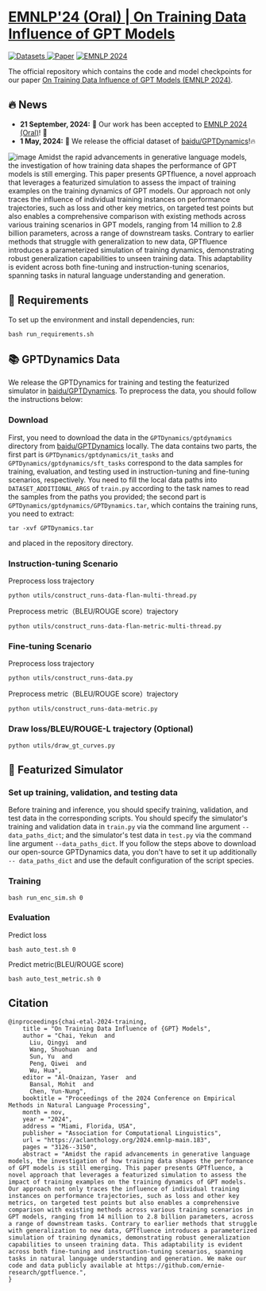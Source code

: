 # [EMNLP'24 (Oral) | On Training Data Influence of GPT Models](https://aclanthology.org/2024.emnlp-main.183/)

   <a href="https://huggingface.co/datasets/baidu/GPTDynamics" target="_blank">
      <img alt="Datasets" src="https://img.shields.io/badge/📚-Dataset-orange" />
   </a> 
   <a href="https://aclanthology.org/2024.emnlp-main.183/" target="_blank"><img alt="Paper" src="https://img.shields.io/badge/📜-Paper-purple" /></a>
  <a href="https://2024.emnlp.org/" target="_blank"> <img alt="EMNLP 2024" src="https://img.shields.io/badge/Proceedings-EMNLP2024-red" /> </a>


The official repository which contains the code and model checkpoints for our paper [On Training Data Influence of GPT Models (EMNLP 2024)](https://aclanthology.org/2024.emnlp-main.183.pdf).


## 🔥 News
* **21 September, 2024:** 🎉 Our work has been accepted to [EMNLP 2024 (Oral)](https://2024.emnlp.org/)! 🎉
* **1 May, 2024:** 🎉 We release the official dataset of [baidu/GPTDynamics](https://huggingface.co/datasets/baidu/GPTDynamics)!🔥

![image](https://github.com/ernie-research/gptfluence/blob/main/resources/overview.png)
Amidst the rapid advancements in generative language models, the investigation of how training data shapes the performance of GPT models is still emerging. This paper presents GPTfluence, a novel approach that leverages a featurized simulation to assess the impact of training examples on the training dynamics of GPT models. Our approach not only traces the influence of individual training instances on performance trajectories, such as loss and other key metrics, on targeted test points but also enables a comprehensive comparison with existing methods across various training scenarios in GPT models, ranging from 14 million to 2.8 billion parameters, across a range of downstream tasks. Contrary to earlier methods that struggle with generalization to new data, GPTfluence introduces a parameterized simulation of training dynamics, demonstrating robust generalization capabilities to unseen training data. This adaptability is evident across both fine-tuning and instruction-tuning scenarios, spanning tasks in natural language understanding and generation. 
## 📕 Requirements
To set up the environment and install dependencies, run:
```
bash run_requirements.sh
```
## 📚 GPTDynamics Data
We release the GPTDynamics for training and testing the featurized simulator in [baidu/GPTDynamics](https://huggingface.co/datasets/baidu/GPTDynamics). To preprocess the data, you should follow the instructions below:
### Download
First, you need to download the data in the `GPTDynamics/gptdynamics` directory from [baidu/GPTDynamics](https://huggingface.co/datasets/baidu/GPTDynamics) locally. The data contains two parts, the first part is `GPTDynamics/gptdynamics/it_tasks` and `GPTDynamics/gptdynamics/sft_tasks` correspond to the data samples for training, evaluation, and testing used in instruction-tuning and fine-tuning scenarios, respectively. You need to fill the local data paths into `DATASET_ADDITIONAL_ARGS` of `train.py` according to the task names to read the samples from the paths you provided; the second part is `GPTDynamics/gptdynamics/GPTDynamics.tar`, which contains the training runs, you need to extract:
```
tar -xvf GPTDynamics.tar
```
and placed in the repository directory.
### Instruction-tuning Scenario
Preprocess loss trajectory
```
python utils/construct_runs-data-flan-multi-thread.py
```
Preprocess metric（BLEU/ROUGE score）trajectory  
```
python utils/construct_runs-data-flan-metric-multi-thread.py
```
### Fine-tuning Scenario
Preprocess loss trajectory
```
python utils/construct_runs-data.py
```
Preprocess metric（BLEU/ROUGE score）trajectory
```
python utils/construct_runs-data-metric.py
```
    
### Draw loss/BLEU/ROUGE-L trajectory (Optional)
```
python utils/draw_gt_curves.py
```
## 🚀 Featurized Simulator
### Set up training, validation, and testing data
Before training and inference, you should specify training, validation, and test data in the corresponding scripts. 
You should specify the simulator's training and validation data in `train.py` via the command line argument `--data_paths_dict`; and the simulator's test data in `test.py` via the command line argument `--data_paths_dict`. If you follow the steps above to download our open-source GPTDynamics data, you don't have to set it up additionally `-- data_paths_dict` and use the default configuration of the script species.

 ### Training
 ```
 bash run_enc_sim.sh 0
```
  
 ### Evaluation
 Predict loss
 ```
 bash auto_test.sh 0
 ```
 Predict metric(BLEU/ROUGE score)
 ```
 bash auto_test_metric.sh 0
 ```

## Citation
```
@inproceedings{chai-etal-2024-training,
    title = "On Training Data Influence of {GPT} Models",
    author = "Chai, Yekun  and
      Liu, Qingyi  and
      Wang, Shuohuan  and
      Sun, Yu  and
      Peng, Qiwei  and
      Wu, Hua",
    editor = "Al-Onaizan, Yaser  and
      Bansal, Mohit  and
      Chen, Yun-Nung",
    booktitle = "Proceedings of the 2024 Conference on Empirical Methods in Natural Language Processing",
    month = nov,
    year = "2024",
    address = "Miami, Florida, USA",
    publisher = "Association for Computational Linguistics",
    url = "https://aclanthology.org/2024.emnlp-main.183",
    pages = "3126--3150",
    abstract = "Amidst the rapid advancements in generative language models, the investigation of how training data shapes the performance of GPT models is still emerging. This paper presents GPTfluence, a novel approach that leverages a featurized simulation to assess the impact of training examples on the training dynamics of GPT models. Our approach not only traces the influence of individual training instances on performance trajectories, such as loss and other key metrics, on targeted test points but also enables a comprehensive comparison with existing methods across various training scenarios in GPT models, ranging from 14 million to 2.8 billion parameters, across a range of downstream tasks. Contrary to earlier methods that struggle with generalization to new data, GPTfluence introduces a parameterized simulation of training dynamics, demonstrating robust generalization capabilities to unseen training data. This adaptability is evident across both fine-tuning and instruction-tuning scenarios, spanning tasks in natural language understanding and generation. We make our code and data publicly available at https://github.com/ernie-research/gptfluence.",
}
```

